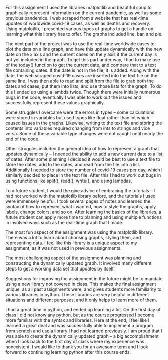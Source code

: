 For this assignment I used the libraries matplotlib and beautiful soup to graphically represent information on the current pandemic, as well as some previous pandemics. I web scraped from a website that has real-time updates of worldwide covid-19 cases, as well as deaths and recovery. Using matplotlib, I presented various types of graphs to get a handle on learning what this library has to offer. The graphs included line, bar, and pie. 

The next part of the project was to use the real-time worldwide cases to plot the data on a line graph, and have this update dynamically with the new date on the x axis and the current cases on the y axis if the current day is not yet included in the graph. To get this part under way, I had to make use of the today() function to get the current date, and compare that to a text file containing dates. If the date is not in the file, it is added. Along with the date, the web scraped covid-19 cases are inserted into the text file on the same line. I was then able to read and split from the file to grab both the dates and cases, put them into lists, and use those lists for the graph. To do this I ended up using a lambda twice.  Though there were initially numerous bugs in the code, eventually I was able to work out the issues and successfully represent these values graphically.

Some struggles I overcame were the errors in types – some calculations were stored in variables but used types like float rather than int which caused issues in the graphs. Likewise, writing to the text file and storing the contents into variables required changing from ints to strings and vice versa. Some of these variable type changes were not caught until nearly the end of the code. 

Other struggles included the general idea of how to represent a graph that updates dynamically – I needed the ability to add a new current date to a list of dates. After some planning I decided it would be best to use a text file to store the dates, add to the dates, and read from the file into a list. Additionally I needed to store the number of covid-19 cases per day, which I similarly decided to place in the text file. After this I had to work out bugs in using functions like split(), read(), write(), and using lambdas.

To a future student, I would the give advice of embracing the tutorials – I had not worked with the matplotlib library before, and the tutorials I used were immensely helpful. I took several pages of notes and learned the syntax of how to represent what I wanted, how to style the graphs, apply labels, change colors, and so on. After learning the basics of the libraries, a future student can apply more time to planning and using multiple functions in involved ways such as the real-time graph that I made.

The most fun aspect of the assignment was using the matplotlib library. There was a lot to learn about choosing graphs, styling them, and representing data. I feel like this library is a unique aspect to my assignment, as it was not used in previous assignments. 

The most challenging aspect of the assignment was planning and constructing the dynamically updated graph. It involved many different steps to get a working data set that updates by itself.

Suggestions for improving the assignment in the future might be to mandate using a new library not covered in class. This makes the final assignment unique, as all past assignments were, and gives students more familiarity to various libraries in python. These libraries are very helpful in different situations and different purposes, and it only helps to learn more of them.

I had a great time in python, and ended up learning a lot. On the first day of class I did not know any python, but as the course progressed I become more familiar with the syntax and libraries. Here at the end, I feel like I learned a great deal and was successfully able to implement a program from scratch and use a library I had not learned previously. I am proud that I was able to create the dynamically updated graph – a big accomplishment when I look back to the first day of class where my experience was nonexistent. I would like to thank you for an awesome term and I look forward to continuing learning python after this course ends.
